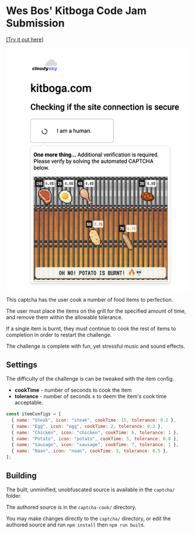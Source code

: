 # Wes Bos' Kitboga Code Jam Submission

[\[Try it out here\]](https://wesbos.github.io/Kitboga-captcha)

![](./demo.png)

This captcha has the user cook a number of food items to perfection.

The user must place the items on the grill for the specified amount of time, and remove them within the allowable tolerance.

If a single item is burnt, they must continue to cook the rest of items to completion in order to restart the challenge.

The challenge is complete with fun, yet stressful music and sound effects.

## Settings

The difficulty of the challenge is can be tweaked with the item config.

- **cookTime** - number of seconds to cook the item
- **tolerance** - number of seconds ± to deem the item's cook time acceptable.

```js
const itemConfigs = [
  { name: "Steak", icon: "steak", cookTime: 15, tolerance: 0.2 },
  { name: "Egg", icon: "egg", cookTime: 2, tolerance: 0.3 },
  { name: "Chicken", icon: "chicken", cookTime: 6, tolerance: 1 },
  { name: "Potato", icon: "potato", cookTime: 5, tolerance: 0.8 },
  { name: "Sausage", icon: "sausage", cookTime: 7, tolerance: 1 },
  { name: "Naan", icon: "naan", cookTime: 3, tolerance: 0.5 },
];
```

## Building

The built, unminified, unobfuscated source is available in the `captcha/` folder.

The authored source is in the `captcha-cook/` directory.

You may make changes directly to the `captcha/` directory, or edit the authored source and run `npm install` then `npm run build`.
